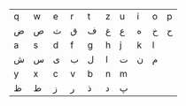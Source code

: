 | | | | | | | | | | |
| --- | --- | --- | --- | --- | --- | --- | --- | --- | --- |
| q | w | e | r | t | z | u | i | o | p |
| ض | ص | ث | ق | ف | غ | ع | ه | خ | ح |
| a | s | d | f | g | h | j | k | l |
| ش | س | ی | ب | ل | ا | ت | ن | م |
| y | x | c | v | b | n | m |
| ظ | ط | ز | ر | ذ | د | پ |
